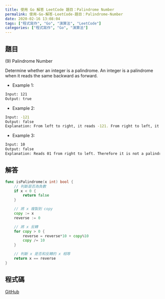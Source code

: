 ```yaml
---
title: 使用 Go 解答 LeetCode 題目：Palindrome Number
permalink: 使用-Go-解答-LeetCode-題目：Palindrome-Number
date: 2020-02-16 13:08:04
tags: ["程式寫作", "Go", "演算法", "LeetCode"]
categories: ["程式寫作", "Go", "演算法"]
---
```


## 題目

(9) Palindrome Number

Determine whether an integer is a palindrome. An integer is a palindrome when it reads the same backward as forward.

- Example 1:

```BASH
Input: 121
Output: true
```

- Example 2:

```BASH
Input: -121
Output: false
Explanation: From left to right, it reads -121. From right to left, it becomes 121-. Therefore it is not a palindrome.
```

- Example 3:

```BASH
Input: 10
Output: false
Explanation: Reads 01 from right to left. Therefore it is not a palindrome.
```

## 解答

```GO
func isPalindrome(x int) bool {
	// 判斷是否為負數
	if x < 0 {
		return false
	}

	// 將 x 複製到 copy
	copy := x
	reverse := 0

	// 將 x 反轉
	for copy > 0 {
		reverse = reverse*10 + copy%10
		copy /= 10
	}

	// 判斷 x 是否和反轉的 x 相等
	return x == reverse
}
```

## 程式碼

[GitHub](https://github.com/memochou1993/leetcode-in-go)
